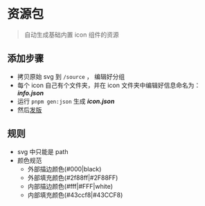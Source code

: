 <!-- @format -->

# 资源包

> 自动生成基础内置 icon 组件的资源

## 添加步骤

- 拷贝原始 svg 到 `/source` ， 编辑好分组
- 每个 icon 自己有个文件夹，并在 icon 文件夹中编辑好信息命名为： **_info.json_**
- 运行 `pnpm gen:json` 生成 **_icon.json_**
- 然后[发版](https://pnpm.io/zh/workspaces#%E5%8F%91%E5%B8%83%E5%B7%A5%E4%BD%9C%E7%A9%BA%E9%97%B4%E5%8C%85)

## 规则

- svg 中只能是 path
- 颜色规范
  - 外部描边颜色(#000|black)
  - 外部填充颜色(#2f88ff|#2F88FF)
  - 内部描边颜色(#fff|#FFF|white)
  - 内部填充颜色(#43ccf8|#43CCF8)
